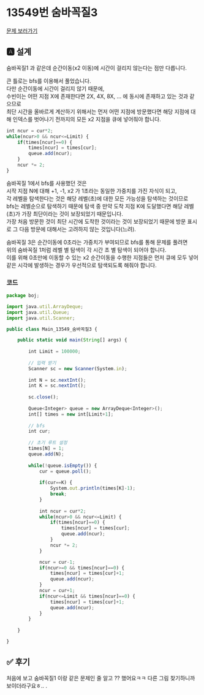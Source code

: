 # 13549번 숨바꼭질3
[문제 보러가기](https://www.acmicpc.net/problem/13549)

## 🅰 설계
숨바꼭질1 과 같은데 순간이동(x2 이동)에 시간이 걸리지 않는다는 점만 다릅니다.

큰 틀로는 bfs를 이용해서 풀었습니다.   
다만 순간이동에 시간이 걸리지 않기 때문에,   
수빈이는 어떤 지점 X에 존재한다면 2X, 4X, 8X, ... 에 동시에 존재하고 있는 것과 같으므로   
최단 시간을 올바르게 계산하기 위해서는 먼저 어떤 지점에 방문했다면 해당 지점에 대해 인덱스를 벗어나기 전까지의 모든 x2 지점을 큐에 넣어줘야 합니다.
```jsx
int ncur = cur*2;
while(ncur>0 && ncur<=Limit) {
	if(times[ncur]==0) {
		times[ncur] = times[cur];
		queue.add(ncur);
	}
	ncur *= 2;
}
```

숨바꼭질 1에서 bfs를 사용했던 것은   
시작 지점 N에 대해 +1, -1, x2 가 1초라는 동일한 가중치를 가진 자식이 되고,   
각 레벨을 탐색한다는 것은 해당 레벨(초)에 대한 모든 가능성을 탐색하는 것이므로   
bfs는 레벨순으로 탐색하기 때문에 탐색 중 만약 도착 지점 K에 도달했다면 해당 레벨(초)가 가장 최단이라는 것이 보장되었기 때문입니다.   
가장 처음 방문한 것이 최단 시간에 도착한 것이라는 것이 보장되었기 때문에 방문 표시로 그 다음 방문에 대해서는 고려하지 않는 것입니다(느려).

숨바꼭질 3은 순간이동에 0초라는 가중치가 부여되므로 bfs를 통해 문제를 풀려면   
위의 숨바꼭질 1처럼 레벨 별 탐색이 각 시간 초 별 탐색이 되어야 합니다.   
이를 위해 0초만에 이동할 수 있는 x2 순간이동을 수행한 지점들은 먼저 큐에 모두 넣어 같은 시각에 발생하는 경우가 우선적으로 탐색되도록 해줘야 합니다.


### 코드
```jsx
package boj;

import java.util.ArrayDeque;
import java.util.Queue;
import java.util.Scanner;

public class Main_13549_숨바꼭질3 {

	public static void main(String[] args) {
		
		int Limit = 100000;
		
		// 입력 받기
		Scanner sc = new Scanner(System.in);
	
		int N = sc.nextInt();
		int K = sc.nextInt();
		
		sc.close();
		
		Queue<Integer> queue = new ArrayDeque<Integer>();
		int[] times = new int[Limit+1];
		
		// bfs
		int cur;
		
		// 초기 루트 설정
		times[N] = 1;
		queue.add(N);
		
		while(!queue.isEmpty()) {
			cur = queue.poll();
			
			if(cur==K) {
				System.out.println(times[K]-1);
				break;
			}
			
			int ncur = cur*2;
			while(ncur>0 && ncur<=Limit) {
				if(times[ncur]==0) {
					times[ncur] = times[cur];
					queue.add(ncur);
				}
				ncur *= 2;
			}

			ncur = cur-1;
			if(ncur>=0 && times[ncur]==0) {
				times[ncur] = times[cur]+1;
				queue.add(ncur);
			}
			ncur = cur+1;
			if(ncur<=Limit && times[ncur]==0) {
				times[ncur] = times[cur]+1;
				queue.add(ncur);
			}
		}
		
	}

}

```

## ✅ 후기
처음에 보고 숨바꼭질1 이랑 같은 문제인 줄 알고 ?? 했어요ㅋㅋ 다른 그림 찾기하니까 보이더라구요ㅎ..
.
